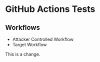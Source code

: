 # GitHub Actions Tests

## Workflows

- Attacker Controlled Workflow
- Target Workflow

This is a change.
